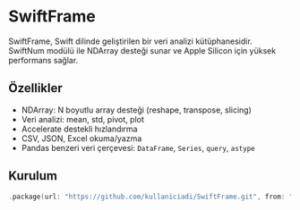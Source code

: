 # SwiftFrame 

SwiftFrame, Swift dilinde geliştirilen bir veri analizi kütüphanesidir.  
SwiftNum modülü ile NDArray desteği sunar ve Apple Silicon için yüksek performans sağlar.

## Özellikler
-  NDArray: N boyutlu array desteği (reshape, transpose, slicing)
-  Veri analizi: mean, std, pivot, plot
-  Accelerate destekli hızlandırma
-  CSV, JSON, Excel okuma/yazma
-  Pandas benzeri veri çerçevesi: `DataFrame`, `Series`, `query`, `astype`

## Kurulum
```swift
.package(url: "https://github.com/kullaniciadi/SwiftFrame.git", from: "1.0.0")
